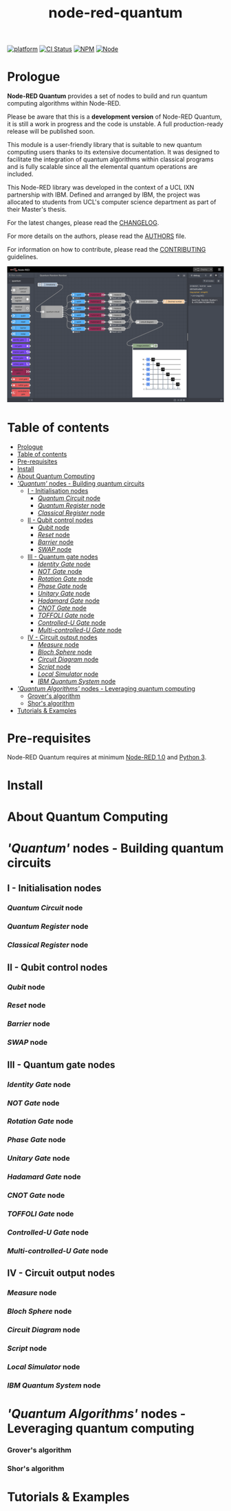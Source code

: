 <header><h1 style='font-size: 25pt'>node-red-quantum</h1></header>

[![platform](https://img.shields.io/badge/platform-Node--RED-red)](https://nodered.org)
[![CI Status](https://img.shields.io/github/workflow/status/louislefevre/node-red-contrib-quantum/Node.js%20CI)](https://github.com/louislefevre/node-red-contrib-quantum/actions/workflows/node.js.yml)
[![NPM](https://img.shields.io/npm/v/node-red-contrib-quantum)](https://www.npmjs.com/package/node-red-contrib-quantum)
[![Node](https://img.shields.io/node/v/node-red-contrib-quantum)](https://nodejs.org/en/)


# Prologue

**Node-RED Quantum** provides a set of nodes to build and run quantum computing algorithms within Node-RED.

Please be aware that this is a  **development version** of Node-RED Quantum, it is still a work in progress and the code is unstable. A full production-ready release will be published soon.

This module is a user-friendly library that is suitable to new quantum computing users thanks to its extensive documentation. It was designed to facilitate the integration of quantum algorithms within classical programs and is fully scalable since all the elemental quantum operations are included. 

This Node-RED library was developed in the context of a UCL IXN partnership with IBM. Defined and arranged by IBM, the project was allocated to students from UCL's computer science department as part of their Master's thesis. 

For the latest changes, please read the [CHANGELOG](CHANGELOG.md).

For more details on the authors, please read the [AUTHORS](AUTHORS) file.

For information on how to contribute, please read the [CONTRIBUTING](CONTRIBUTING.md) guidelines.

![Quantum Circuit example](./images/QuantumRandomNumber.png)


# Table of contents
- [Prologue](#prologue)
- [Table of contents](#table-of-contents)
- [Pre-requisites](#pre-requisites)
- [Install](#install)
- [About Quantum Computing](#about-quantum-computing)
- [*'Quantum'* nodes - Building quantum circuits](#quantum-nodes---building-quantum-circuits)
  - [I - Initialisation nodes](#i---initialisation-nodes)
    - [*Quantum Circuit* node](#quantum-circuit-node)
    - [*Quantum Register* node](#quantum-register-node)
    - [*Classical Register* node](#classical-register-node)
  - [II - Qubit control nodes](#ii---qubit-control-nodes)
    - [*Qubit* node](#qubit-node)
    - [*Reset* node](#reset-node)
    - [*Barrier* node](#barrier-node)
    - [*SWAP* node](#swap-node)
  - [III - Quantum gate nodes](#iii---quantum-gate-nodes)
    - [*Identity Gate* node](#identity-gate-node)
    - [*NOT Gate* node](#not-gate-node)
    - [*Rotation Gate* node](#rotation-gate-node)
    - [*Phase Gate* node](#phase-gate-node)
    - [*Unitary Gate* node](#unitary-gate-node)
    - [*Hadamard Gate* node](#hadamard-gate-node)
    - [*CNOT Gate* node](#cnot-gate-node)
    - [*TOFFOLI Gate* node](#toffoli-gate-node)
    - [*Controlled-U Gate* node](#controlled-u-gate-node)
    - [*Multi-controlled-U Gate* node](#multi-controlled-u-gate-node)
  - [IV - Circuit output nodes](#iv---circuit-output-nodes)
    - [*Measure* node](#measure-node)
    - [*Bloch Sphere* node](#bloch-sphere-node)
    - [*Circuit Diagram* node](#circuit-diagram-node)
    - [*Script* node](#script-node)
    - [*Local Simulator* node](#local-simulator-node)
    - [*IBM Quantum System* node](#ibm-quantum-system-node)
- [*'Quantum Algorithms'* nodes - Leveraging quantum computing](#quantum-algorithms-nodes---leveraging-quantum-computing)
    - [Grover's algorithm](#grovers-algorithm)
    - [Shor's algorithm](#shors-algorithm)
- [Tutorials & Examples](#tutorials--examples)



# Pre-requisites
Node-RED Quantum requires at minimum [Node-RED 1.0](https://nodered.org) and [Python 3](https://www.python.org/).



# Install



# About Quantum Computing




# *'Quantum'* nodes - Building quantum circuits


## I - Initialisation nodes

### *Quantum Circuit* node

### *Quantum Register* node

### *Classical Register* node



## II - Qubit control nodes

### *Qubit* node

### *Reset* node

### *Barrier* node

### *SWAP* node



## III - Quantum gate nodes

### *Identity Gate* node

### *NOT Gate* node

### *Rotation Gate* node

### *Phase Gate* node

### *Unitary Gate* node

### *Hadamard Gate* node

### *CNOT Gate* node

### *TOFFOLI Gate* node

### *Controlled-U Gate* node

### *Multi-controlled-U Gate* node



## IV - Circuit output nodes

### *Measure* node

### *Bloch Sphere* node

### *Circuit Diagram* node

### *Script* node

### *Local Simulator* node

### *IBM Quantum System* node




# *'Quantum Algorithms'* nodes - Leveraging quantum computing

### Grover's algorithm

### Shor's algorithm



# Tutorials & Examples